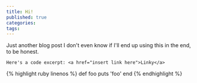 ```yaml
---
title: Hi!
published: true
categories:
tags:
---
```

Just another blog post I don't even know if I'll end up using this in the end, to be honest.

`Here's a code excerpt: <a href="insert link here">Linky</a>`

{% highlight ruby linenos %}
def foo
  puts 'foo'
end
{% endhighlight %}
